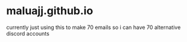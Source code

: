 # maluajj.github.io
currently just using this to make 70 emails so i can have 70 alternative discord accounts
